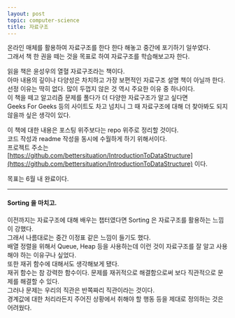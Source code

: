```yaml
---
layout: post
topic: computer-science
title: 자료구조
---
```


온라인 매체를 활용하여 자료구조를 한다 한다 해놓고 중간에 포기하기 일쑤였다.    
그래서 책 한 권을 떼는 것을 목표로 하여 자료구조를 학습해보고자 한다.  

읽을 책은 윤성우의 열혈 자료구조라는 책이다.  
아마 내용의 깊이나 다양성은 차치하고 가장 보편적인 자료구조 설명 책이 아닐까 한다.  
선정 이유는 딱히 없다. 많이 두껍지 않은 것 역시 주요한 이유 중 하나이다.  
이 책을 떼고 알고리즘 문제를 풀다가 더 다양한 자료구조가 알고 싶다면  
Geeks For Geeks 등의 사이트도 차고 넘치니 그 때 자료구조에 대해 더 찾아봐도 되지 않을까 싶은 생각이 있다.  

이 책에 대한 내용은 포스팅 위주보다는 repo 위주로 정리할 것이다.  
코드 작성과 readme 작성을 동시에 수월하게 하기 위해서이다.  
프로젝트 주소는 [https://github.com/bettersituation/IntroductionToDataStructure](https://github.com/bettersituation/IntroductionToDataStructure) 이다.  

목표는 6월 내 완료이다.  

---

#### Sorting 을 마치고.  

이전까지는 자료구조에 대해 배우는 챕터였다면 Sorting 은 자료구조를 활용하는 느낌이 강했다.  
그래서 나름대로는 중간 이정표 같은 느낌이 들기도 했다.  
배열 정렬을 위해서 Queue, Heap 등을 사용하는데 이런 것이 자료구조를 잘 알고 사용해야 하는 이유구나 싶었다.  
또한 재귀 함수에 대해서도 생각해보게 됐다.  
재귀 함수는 참 강력한 함수이다. 문제를 재귀적으로 해결함으로써 보다 직관적으로 문제를 해결할 수 있다.  
그러나 문제는 우리의 직관은 반쪽짜리 직관이라는 것이다.  
경계값에 대한 처리라든지 주어진 상황에서 취해야 할 행동 등을 제대로 정의하는 것은 어려웠다.  
 